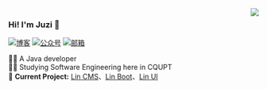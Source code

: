 <img align='right' src="https://github-readme-stats.vercel.app/api?username=juzi214032&show_icons=true">

### Hi! I'm Juzi :orange:

[![博客](https://img.shields.io/static/v1?label=%E5%8D%9A%E5%AE%A2&message=juzibiji.top&color=orange&logo=bloglovin&style=flat-square&logoColor=white)](https://www.juzibiji.top/)
[![公众号](https://img.shields.io/static/v1?label=公众号&message=是小桔啦&color=07c160&logo=wechat&style=flat-square&logoColor=white)](https://img.juzibiji.top/20200608015057.png)
[![邮箱](https://img.shields.io/static/v1?label=邮箱&message=%20&color=5194f0&logo=gmail&style=flat-square&logoColor=white)](mailto:juzi214032@qq.com)
  
  
👨‍💻 A Java developer  
👨‍🎓 Studying Software Engineering here in CQUPT<br/>
🚧 **Current Project:** [Lin CMS](https://github.com/TaleLin/lin-cms-spring-boot)、[Lin Boot](https://github.com/TaleLin/lin-boot)、[Lin UI](https://github.com/TaleLin/lin-ui)
